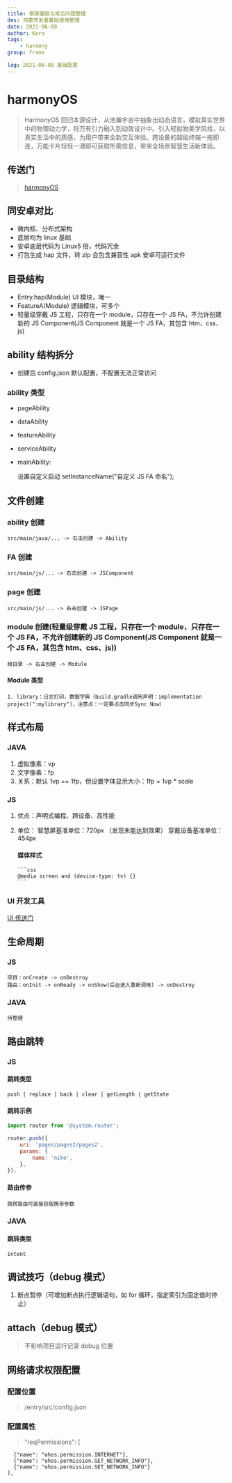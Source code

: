 ```yaml
---
title: 框架基础与常见问题整理
des: 鸿蒙开发者基础使用整理
date: 2021-06-08
author: Kora
tags:
    - harmony
group: frame

log: 2021-06-08 基础配置
---
```


# harmonyOS

> HarmonyOS 回归本源设计，从浩瀚宇宙中抽象出动态语言，模拟真实世界中的物理动力学，将万有引力融入到动效设计中。引入轻拟物美学风格，以真实生活中的质感，为用户带来全新交互体验。跨设备的超级终端一拖即连，万能卡片轻轻一滑即可获取所需信息，带来全场景智慧生活新体验。

## 传送门

> [harmonyOS](https://developer.harmonyos.com/cn/docs/documentation/doc-guides/publish_app-0000001053223745#ZH-CN_TOPIC_0000001058015911__section178461193713)

## 同安卓对比

-   微内核、分布式架构
-   底层均为 linux 基础
-   安卓底层代码为 Linux5 倍，代码冗余
-   打包生成 hap 文件，转 zip 会包含兼容性 apk 安卓可运行文件

## 目录结构

-   Entry.hap(Module) UI 模块，唯一
-   FeatureA(Module) 逻辑模块，可多个
-   轻量级穿戴 JS 工程，只存在一个 module，只存在一个 JS FA，不允许创建新的 JS Component(JS Component 就是一个 JS FA，其包含 htm、css、js)

## ability 结构拆分

-   创建后 config.json 默认配置，不配置无法正常访问

### ability 类型

-   pageAbility
-   dataAbility
-   featureAbility
-   serviceAbility
-   mainAbility:

    设置自定义启动 setInstanceName("自定义 JS FA 命名");

## 文件创建

### ability 创建

    src/main/java/... -> 右击创建 -> Ability

### FA 创建

    src/main/js/... -> 右击创建 -> JSComponent

### page 创建

    src/main/js/... -> 右击创建 -> JSPage

### module 创建(轻量级穿戴 JS 工程，只存在一个 module，只存在一个 JS FA，不允许创建新的 JS Component(JS Component 就是一个 JS FA，其包含 htm、css、js))

    根目录 -> 右击创建 -> Module

#### Module 类型

    1. library：日志打印，数据字典（build.gradle调用声明：implementation project(":mylibrary")，注意点：一定要点击同步Sync Now）

## 样式布局

### JAVA

1. 虚拟像素：vp
2. 文字像素：fp
3. 关系：默认 1vp == 1fp，但设置字体显示大小：1fp = 1vp \* scale

### JS

1.  优点：声明式编程、跨设备、高性能
2.  单位：
    智慧屏基准单位：720px （发现未能达到效果）
    穿戴设备基准单位：454px

    #### 媒体样式

        ```css
        @media screen and (device-type: tv) {}
        ```

### UI 开发工具

[UI 传送门](https://developer.harmonyos.com/cn/docs/design/des-guides/quick-start-0000001053175671)

## 生命周期

### JS

    项目：onCreate -> onDestroy
    路由：onInit -> onReady -> onShow(后台进入重新调用) -> onDestroy

### JAVA

    待整理

## 路由跳转

### JS

#### 跳转类型

    push | replace | back | clear | getLength | getState

#### 跳转示例

```js
import router from '@system.router';

router.push({
    uri: 'pages/pages2/pages2',
    params: {
        name: 'niko',
    },
});
```

#### 路由传参

    跳转路由可直接获取携带参数

### JAVA

#### 跳转类型

    intent

## 调试技巧（debug 模式）

1. 断点暂停（可增加断点执行逻辑语句，如 for 循环，指定索引为固定值时停止）

## attach（debug 模式）

> 不影响项目运行记录 debug 位置

## 网络请求权限配置

### 配置位置

> /entry/src/config.json

### 配置属性

> "reqPermissions": [

      {"name": "ohos.permission.INTERNET"},
      {"name": "ohos.permission.GET_NETWORK_INFO"},
      {"name": "ohos.permission.SET_NETWORK_INFO"}
    ],
